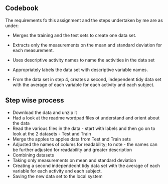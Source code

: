 ## Codebook
The requirements fo this assignment and the steps undertaken by me are as under:

 - Merges the training and the test sets to create one data set.

- Extracts only the measurements on the mean and standard deviation for each measurement. 

- Uses descriptive activity names to name the activities in the data set

- Appropriately labels the data set with descriptive variable names. 

 - From the data set in step 4, creates a second, independent tidy data set with the average of each variable for each activity and each subject.

## Step wise process

- Download the data and unzip it
- Had a look at the readme wordpad files ot understand and orient about the data
- Read the various files in the data - start with labels and then go on to look at the 2 datasets - Test and Train
- Merge the apples to apples data from Test and Train sets
- Adjusted the names of colums for readability; to note - the names can be further adjusted for readability and greater description
- Combining datasets
- Taking only measurements on mean and standard deviation
- Creating a second independednt tidy data set with the average of each variable for each activity and each subject.
- Saving the new data set to the local system
